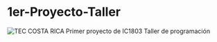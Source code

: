 # 1er-Proyecto-Taller
![TEC COSTA RICA]([https://cdn3.emoji.gg/emojis/3278-blehh-cat.pn](https://upload.wikimedia.org/wikipedia/commons/thumb/c/c8/Firma_TEC.svg/1280px-Firma_TEC.svg.png)g)
Primer proyecto de IC1803 Taller de programación
